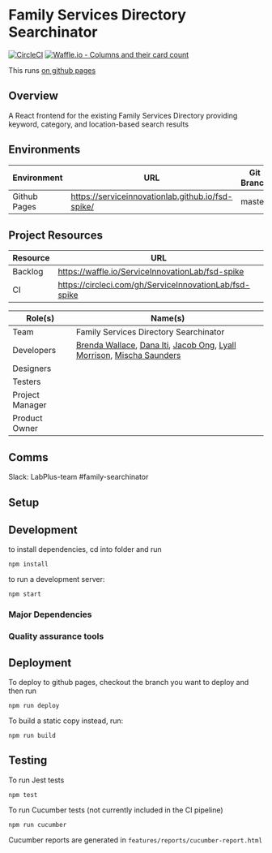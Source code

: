 # Family Services Directory Searchinator
[![CircleCI](https://circleci.com/gh/ServiceInnovationLab/fsd-spike.svg?style=svg)](https://circleci.com/gh/ServiceInnovationLab/fsd-spike)
[![Waffle.io - Columns and their card count](https://badge.waffle.io/ServiceInnovationLab/fsd-spike.png?columns=all)](https://waffle.io/ServiceInnovationLab/FSD?utm_source=badge)

This runs [on github pages](https://serviceinnovationlab.github.io/fsd-spike/)

## Overview
A React frontend for the existing Family Services Directory providing keyword, category, and location-based search results

## Environments
**Environment** | **URL**  | **Git Branch**
--- | --- | ---
Github Pages | https://serviceinnovationlab.github.io/fsd-spike/ | master |

## Project Resources

**Resource** | **URL**
--- | ---
Backlog | https://waffle.io/ServiceInnovationLab/fsd-spike
CI | https://circleci.com/gh/ServiceInnovationLab/fsd-spike

**Role(s)** | **Name(s)**
--- | ---
Team | Family Services Directory Searchinator
Developers | [Brenda Wallace](https://github.com/Br3nda), [Dana Iti](https://github.com/dlouise64), [Jacob Ong](https://github.com/JacOng17), [Lyall Morrison](https://github.com/lamorrison), [Mischa Saunders](https://github.com/mischa-s)
Designers |
Testers | 
Project Manager |
Product Owner |

## Comms
Slack: LabPlus-team #family-searchinator

## Setup

## Development

to install dependencies, cd into folder and run
```
npm install
```

to run a development server:
```
npm start
```

### Major Dependencies

### Quality assurance tools

## Deployment

To deploy to github pages, checkout the branch you want to deploy and then run
```
npm run deploy
```

To build a static copy instead, run:
```
npm run build
```

## Testing

To run Jest tests
```
npm test
```

To run Cucumber tests (not currently included in the CI pipeline)
```
npm run cucumber
```
Cucumber reports are generated in `features/reports/cucumber-report.html`
